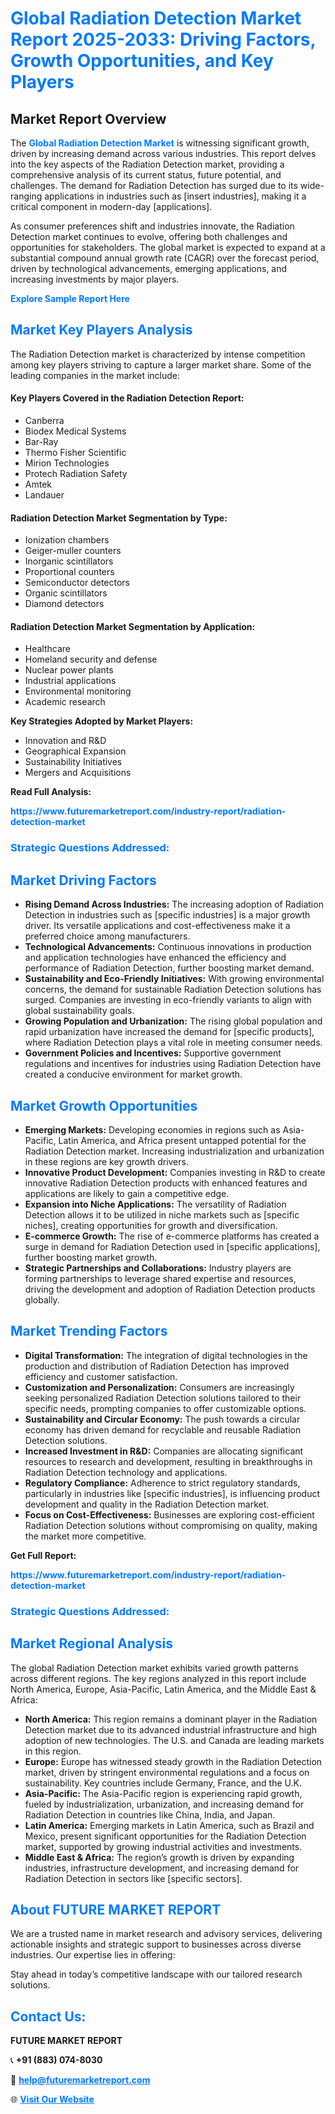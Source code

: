<h1 style="color: #007BFF;">Global Radiation Detection Market Report 2025-2033: Driving Factors, Growth Opportunities, and Key Players</h1>

<section id="overview">
<h2>Market Report Overview</h2>
<p>The <a href="https://www.futuremarketreport.com/industry-report/radiation-detection-market" style="color: #007BFF; text-decoration: none;"><strong>Global Radiation Detection Market</strong></a> is witnessing significant growth, driven by increasing demand across various industries. This report delves into the key aspects of the Radiation Detection market, providing a comprehensive analysis of its current status, future potential, and challenges. The demand for Radiation Detection has surged due to its wide-ranging applications in industries such as [insert industries], making it a critical component in modern-day [applications].</p>
<p>As consumer preferences shift and industries innovate, the Radiation Detection market continues to evolve, offering both challenges and opportunities for stakeholders. The global market is expected to expand at a substantial compound annual growth rate (CAGR) over the forecast period, driven by technological advancements, emerging applications, and increasing investments by major players.</p>
</section>

<section id="overview">
<p><a href="https://www.futuremarketreport.com/request-sample/reportId=76567" style="color: #007BFF; text-decoration: none;"><strong>Explore Sample Report Here</strong></a></p>
</section>

<section id="key-players">
<h2 style="color: #007BFF;">Market Key Players Analysis</h2>
<p>The Radiation Detection market is characterized by intense competition among key players striving to capture a larger market share. Some of the leading companies in the market include:</p>
<h4>Key Players Covered in the Radiation Detection Report:</h4>
<ul><li>Canberra</li><li>Biodex Medical Systems</li><li>Bar-Ray</li><li>Thermo Fisher Scientific</li><li>Mirion Technologies</li><li>Protech Radiation Safety</li><li>Amtek</li><li>Landauer</li></ul>
<h4>Radiation Detection Market Segmentation by Type:</h4>
<ul><li>Ionization chambers</li><li>Geiger-muller counters</li><li>Inorganic scintillators</li><li>Proportional counters</li><li>Semiconductor detectors</li><li>Organic scintillators</li><li>Diamond detectors</li></ul>

<h4>Radiation Detection Market Segmentation by Application:</h4>
<ul><li>Healthcare</li><li>Homeland security and defense</li><li>Nuclear power plants</li><li>Industrial applications</li><li>Environmental monitoring</li><li>Academic research</li></ul>
<p><strong>Key Strategies Adopted by Market Players:</strong></p>
<ul>
<li>Innovation and R&D</li>
<li>Geographical Expansion</li>
<li>Sustainability Initiatives</li>
<li>Mergers and Acquisitions</li>
</ul>
</section>

<section>
<p><strong>Read Full Analysis: </strong></p><a href="https://www.futuremarketreport.com/industry-report/radiation-detection-market" style="color: #007BFF; text-decoration: none;"><strong>https://www.futuremarketreport.com/industry-report/radiation-detection-market</strong></a>
<h3 style="color: #007BFF;">Strategic Questions Addressed:</h3>
</section>

<section id="driving-factors">
<h2 style="color: #007BFF;">Market Driving Factors</h2>
<ul>
<li><strong>Rising Demand Across Industries:</strong> The increasing adoption of Radiation Detection in industries such as [specific industries] is a major growth driver. Its versatile applications and cost-effectiveness make it a preferred choice among manufacturers.</li>
<li><strong>Technological Advancements:</strong> Continuous innovations in production and application technologies have enhanced the efficiency and performance of Radiation Detection, further boosting market demand.</li>
<li><strong>Sustainability and Eco-Friendly Initiatives:</strong> With growing environmental concerns, the demand for sustainable Radiation Detection solutions has surged. Companies are investing in eco-friendly variants to align with global sustainability goals.</li>
<li><strong>Growing Population and Urbanization:</strong> The rising global population and rapid urbanization have increased the demand for [specific products], where Radiation Detection plays a vital role in meeting consumer needs.</li>
<li><strong>Government Policies and Incentives:</strong> Supportive government regulations and incentives for industries using Radiation Detection have created a conducive environment for market growth.</li>
</ul>
</section>

<section id="growth-opportunities">
<h2 style="color: #007BFF;">Market Growth Opportunities</h2>
<ul>
<li><strong>Emerging Markets:</strong> Developing economies in regions such as Asia-Pacific, Latin America, and Africa present untapped potential for the Radiation Detection market. Increasing industrialization and urbanization in these regions are key growth drivers.</li>
<li><strong>Innovative Product Development:</strong> Companies investing in R&D to create innovative Radiation Detection products with enhanced features and applications are likely to gain a competitive edge.</li>
<li><strong>Expansion into Niche Applications:</strong> The versatility of Radiation Detection allows it to be utilized in niche markets such as [specific niches], creating opportunities for growth and diversification.</li>
<li><strong>E-commerce Growth:</strong> The rise of e-commerce platforms has created a surge in demand for Radiation Detection used in [specific applications], further boosting market growth.</li>
<li><strong>Strategic Partnerships and Collaborations:</strong> Industry players are forming partnerships to leverage shared expertise and resources, driving the development and adoption of Radiation Detection products globally.</li>
</ul>
</section>

<section id="trending-factors">
<h2 style="color: #007BFF;">Market Trending Factors</h2>
<ul>
<li><strong>Digital Transformation:</strong> The integration of digital technologies in the production and distribution of Radiation Detection has improved efficiency and customer satisfaction.</li>
<li><strong>Customization and Personalization:</strong> Consumers are increasingly seeking personalized Radiation Detection solutions tailored to their specific needs, prompting companies to offer customizable options.</li>
<li><strong>Sustainability and Circular Economy:</strong> The push towards a circular economy has driven demand for recyclable and reusable Radiation Detection solutions.</li>
<li><strong>Increased Investment in R&D:</strong> Companies are allocating significant resources to research and development, resulting in breakthroughs in Radiation Detection technology and applications.</li>
<li><strong>Regulatory Compliance:</strong> Adherence to strict regulatory standards, particularly in industries like [specific industries], is influencing product development and quality in the Radiation Detection market.</li>
<li><strong>Focus on Cost-Effectiveness:</strong> Businesses are exploring cost-efficient Radiation Detection solutions without compromising on quality, making the market more competitive.</li>
</ul>
</section>

<section>
<p><strong>Get Full Report: </strong></p><a href="https://www.futuremarketreport.com/industry-report/radiation-detection-market" style="color: #007BFF; text-decoration: none;"><strong>https://www.futuremarketreport.com/industry-report/radiation-detection-market</strong></a>
<h3 style="color: #007BFF;">Strategic Questions Addressed:</h3>
</section>


<section id="regional-analysis">
<h2 style="color: #007BFF;">Market Regional Analysis</h2>
<p>The global Radiation Detection market exhibits varied growth patterns across different regions. The key regions analyzed in this report include North America, Europe, Asia-Pacific, Latin America, and the Middle East & Africa:</p>
<ul>
<li><strong>North America:</strong> This region remains a dominant player in the Radiation Detection market due to its advanced industrial infrastructure and high adoption of new technologies. The U.S. and Canada are leading markets in this region.</li>
<li><strong>Europe:</strong> Europe has witnessed steady growth in the Radiation Detection market, driven by stringent environmental regulations and a focus on sustainability. Key countries include Germany, France, and the U.K.</li>
<li><strong>Asia-Pacific:</strong> The Asia-Pacific region is experiencing rapid growth, fueled by industrialization, urbanization, and increasing demand for Radiation Detection in countries like China, India, and Japan.</li>
<li><strong>Latin America:</strong> Emerging markets in Latin America, such as Brazil and Mexico, present significant opportunities for the Radiation Detection market, supported by growing industrial activities and investments.</li>
<li><strong>Middle East & Africa:</strong> The region’s growth is driven by expanding industries, infrastructure development, and increasing demand for Radiation Detection in sectors like [specific sectors].</li>
</ul>
</section>

<footer>
<h2 style="color: #007BFF;">About FUTURE MARKET REPORT</h2>
<p>We are a trusted name in market research and advisory services, delivering actionable insights and strategic support to businesses across diverse industries. Our expertise lies in offering:</p>

<p>Stay ahead in today’s competitive landscape with our tailored research solutions.</p>

<h2 style="color: #007BFF;">Contact Us:</h2>
<p><strong>FUTURE MARKET REPORT</strong></p>
<p>📞 <strong>+91 (883) 074-8030</strong></p>
<p>📧 <strong><a href="mailto:help@futuremarketreport.com" style="color: #007BFF;">help@futuremarketreport.com</a></strong></p>
<p>🌐 <strong><a href="https://www.futuremarketreport.com/" style="color: #007BFF;">Visit Our Website</a></strong></p>
</footer>